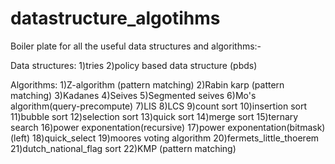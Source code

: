 # datastructure_algotihms
Boiler plate for all the useful data structures and algorithms:-

Data structures:
1)tries 
2)policy based data structure (pbds)


Algorithms:
1)Z-algorithm (pattern matching)
2)Rabin karp (pattern matching)
3)Kadanes 
4)Seives 
5)Segmented seives 
6)Mo's algorithm(query-precompute)
7)LIS 
8)LCS
9)count sort
10)insertion sort
11)bubble sort
12)selection sort 
13)quick sort
14)merge sort 
15)ternary search
16)power exponentation(recursive)
17)power exponentation(bitmask) (left)
18)quick_select
19)moores voting algorithm
20)fermets_little_thoerem
21)dutch_national_flag sort
22)KMP (pattern matching)
